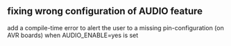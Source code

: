 ## fixing wrong configuration of AUDIO feature
add a compile-time error to alert the user to a missing pin-configuration (on AVR boards) when AUDIO_ENABLE=yes is set
